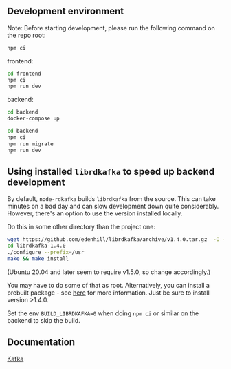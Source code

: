 ## Development environment

Note: Before starting development, please run the following command on the repo root:

```bash
npm ci
```

frontend:

```bash
cd frontend
npm ci
npm run dev
```

backend:

```bash
cd backend
docker-compose up
```

```bash
cd backend
npm ci
npm run migrate
npm run dev
```

## Using installed `librdkafka` to speed up backend development

By default, `node-rdkafka` builds `librdkafka` from the source. This can take minutes on a bad day and can slow development down quite considerably. However, there's an option to use the version installed locally.

Do this in some other directory than the project one:

```bash 
wget https://github.com/edenhill/librdkafka/archive/v1.4.0.tar.gz  -O - | tar -xz
cd librdkafka-1.4.0
./configure --prefix=/usr
make && make install
```

(Ubuntu 20.04 and later seem to require v1.5.0, so change accordingly.)

You may have to do some of that as root. Alternatively, you can install a prebuilt package - see [here](https://github.com/edenhill/librdkafka) for more information. Just be sure to install version >1.4.0.

Set the env `BUILD_LIBRDKAFKA=0` when doing `npm ci` or similar on the backend to skip the build.

## Documentation

[Kafka](backend/docs/kafka.md)
